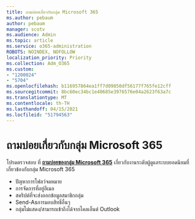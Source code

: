 ```yaml
---
title: ถามบ่อยเกี่ยวกับกลุ่ม Microsoft 365
ms.author: pebaum
author: pebaum
manager: scotv
ms.audience: Admin
ms.topic: article
ms.service: o365-administration
ROBOTS: NOINDEX, NOFOLLOW
localization_priority: Priority
ms.collection: Adm_O365
ms.custom:
- "1200024"
- "5704"
ms.openlocfilehash: b116957864ea1ff7d09850df56177f765fe12cff
ms.sourcegitcommit: 8bc60ec34bc1e40685e3976576e04a2623f63a7c
ms.translationtype: MT
ms.contentlocale: th-TH
ms.lasthandoff: 04/15/2021
ms.locfileid: "51794563"
---
```

# <a name="microsoft-365-groups-faq"></a>ถามบ่อยเกี่ยวกับกลุ่ม Microsoft 365

โปรดตรวจสอบ ที่ **[ถามบ่อยของกลุ่ม Microsoft 365](https://aka.ms/M365GroupsFAQ)** เกี่ยวกับงานระดับผู้ดูแลระบบยอดนิยมที่เกี่ยวข้องกับกลุ่ม Microsoft 365

- ปัญหาการโฟลว์จดหมาย
- การจัดการที่อยู่อีเมล
- สคริปต์ที่จะส่งออกข้อมูลสมาชิกกลุ่ม
- Send-Asการมอบสิทธิ์อื่นๆ
- กลุ่มไม่แสดง/สามารถเข้าถึงได้จากไคลเอ็นต์ Outlook